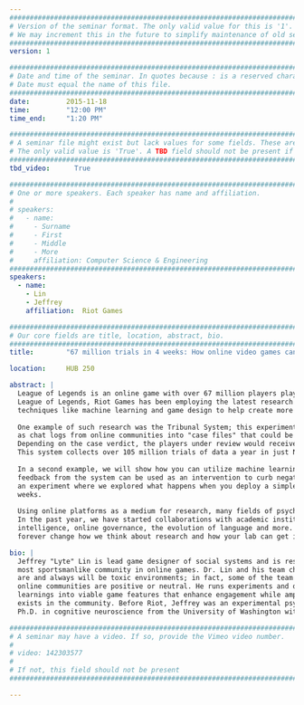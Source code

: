 ```yaml
---
################################################################################
# Version of the seminar format. The only valid value for this is '1'. 
# We may increment this in the future to simplify maintenance of old seminars.
################################################################################
version: 1

################################################################################
# Date and time of the seminar. In quotes because : is a reserved character.
# Date must equal the name of this file.
################################################################################
date:         2015-11-18
time:         "12:00 PM"
time_end:     "1:20 PM"

################################################################################
# A seminar file might exist but lack values for some fields. These are 'TBD'. 
# The only valid value is 'True'. A TBD field should not be present if 'False'.
################################################################################
tbd_video:      True

################################################################################
# One or more speakers. Each speaker has name and affiliation.
#
# speakers:
#   - name: 
#     - Surname
#     - First
#     - Middle
#     - More
#     affiliation: Computer Science & Engineering 
################################################################################
speakers:
  - name:
    - Lin
    - Jeffrey
    affiliation:  Riot Games

################################################################################
# Our core fields are title, location, abstract, bio.
################################################################################
title:        "67 million trials in 4 weeks: How online video games can change how we think about research, and how research can change how we design video games"

location:     HUB 250

abstract: |
  League of Legends is an online game with over 67 million players playing the game every month. As the developer of 
  League of Legends, Riot Games has been employing the latest research from social and cognitive psychology mixed with 
  techniques like machine learning and game design to help create more positive online communities.
  
  One example of such research was the Tribunal System; this experimental system automatically curated behaviors such 
  as chat logs from online communities into "case files" that could be reviewed by players in League of Legends. 
  Depending on the case verdict, the players under review would receive rewards or punishments for their behaviors. 
  This system collects over 105 million trials of data a year in just North America and Europe.
  
  In a second example, we will show how you can utilize machine learning to study the evolution of language, and how 
  feedback from the system can be used as an intervention to curb negative online behaviors. Finally, we will discuss 
  an experiment where we explored what happens when you deploy a simple priming experiment to 67 million players over 4 
  weeks.
  
  Using online platforms as a medium for research, many fields of psychology could be on the verge of a breakthrough. 
  In the past year, we have started collaborations with academic institutions to study cooperation and collective 
  intelligence, online governance, the evolution of language and more. We want to show you how online video games can 
  forever change how we think about research and how your lab can get involved. 

bio: |
  Jeffrey "Lyte" Lin is lead game designer of social systems and is responsible for helping League of Legends have the 
  most sportsmanlike community in online games. Dr. Lin and his team challenge the convention that online communities 
  are and always will be toxic environments; in fact, some of the team's latest work suggests that the vast majority of 
  online communities are positive or neutral. He runs experiments and data analyses, translating the results and 
  learnings into viable game features that enhance engagement while amplifying the sportsmanlike behavior that already 
  exists in the community. Before Riot, Jeffrey was an experimental psychologist at Valve Software and received his 
  Ph.D. in cognitive neuroscience from the University of Washington with Dr. Geoffrey Boynton and Dr. Scott Murray.  

################################################################################
# A seminar may have a video. If so, provide the Vimeo video number.
#
# video: 142303577
#
# If not, this field should not be present 
################################################################################

---
```


